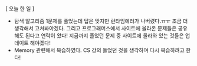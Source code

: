 \[ 오늘 한 일 \]


- 탐색 알고리즘 1문제를 풀었는데 답은 맞지만 런타임에러가 나버렸다.ㅠㅠ 조금 더 생각해서 고쳐봐야겠다. 그리고 프로그래머스에서 사이트에 올라온 문제들은 공유해도 된다고 연락이 왔다! 지금까지 풀었던 문제 중 사이트에 올라와 있는 것들은 업데이트 해야겠다!
- Memory 관련해서 복습하였다. CS 강의 들었던 것을 생각하며 다시 복습하려고 한다!
